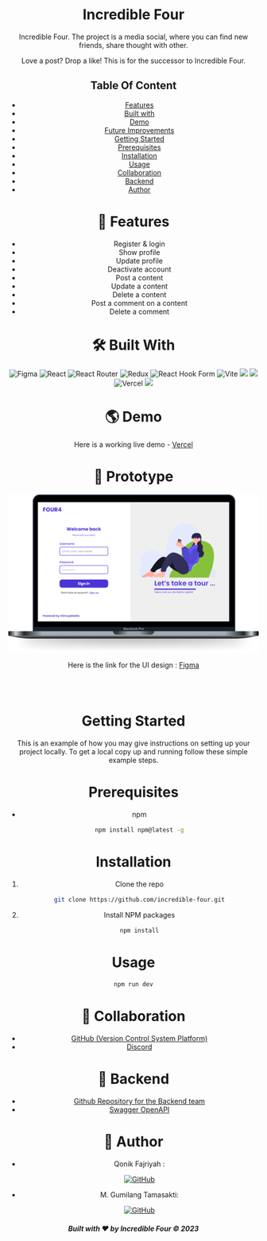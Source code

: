 <div align="center">

# Incredible Four

Incredible Four. The project is a media social, where you can find new friends, share thought with other.

Love a post? Drop a like! This is for the successor to Incredible Four.

## Table Of Content

- [Features](#features)
- [Built with](#built-with)
- [Demo](#demo)
- [Future Improvements](#prototype)
- [Getting Started](#getting-started)
- [Prerequisites](#prerequisites)
- [Installation](#installation)
- [Usage](#usage)
- [Collaboration](#collaboration)
- [Backend](#backend)
- [Author](#author)


# 💫 Features

- Register & login
- Show profile
- Update profile
- Deactivate account
- Post a content
- Update a content
- Delete a content
- Post a comment on a content
- Delete a comment


# 🛠️ Built With

![Figma](https://img.shields.io/badge/figma-%23F24E1E.svg?style=for-the-badge&logo=figma&logoColor=white)
![React](https://img.shields.io/badge/react-%2320232a.svg?style=for-the-badge&logo=react&logoColor=%2361DAFB)
![React Router](https://img.shields.io/badge/React_Router-CA4245?style=for-the-badge&logo=react-router&logoColor=white)
![Redux](https://img.shields.io/badge/redux-%23593d88.svg?style=for-the-badge&logo=redux&logoColor=white)
![React Hook Form](https://img.shields.io/badge/React%20Hook%20Form-%23EC5990.svg?style=for-the-badge&logo=reacthookform&logoColor=white)
![Vite](https://img.shields.io/badge/vite-%23646CFF.svg?style=for-the-badge&logo=vite&logoColor=white)
<img src="https://img.shields.io/badge/Tailwind_CSS-38B2AC?style=for-the-badge&logo=tailwind-css&logoColor=white" />
<img src="https://img.shields.io/badge/DaisyUi-FFFF00?style=for-the-badge&logo=daisyui&logoColor=white" />
![Vercel](https://img.shields.io/badge/Vercel-000000?style=for-the-badge&logo=vercel&logoColor=white)
<img src="https://img.shields.io/badge/Sweet Alert-7D4698?style=for-the-badge&logo=Sweet-Alert&logoColor=white" />

# 🌎 Demo

Here is a working live demo - [Vercel](https://inc-four.vercel.app/)

# 🎨 Prototype
![Four4 Preview](./Device_-_Macbook_Pro.png)

Here is the link for the UI design : [Figma](https://figma.com/file/wzXZU72he49VK8BnIOJtay/Prototype-Four4Four-Social-Media?node-id=11%3A192&t=5Oa8vF0RsCsxZrKo-0)

<br/>
<br/>


# Getting Started

This is an example of how you may give instructions on setting up your project locally.
To get a local copy up and running follow these simple example steps.

# Prerequisites

- npm
  ```sh
  npm install npm@latest -g
  ```

# Installation

1. Clone the repo
   ```sh
   git clone https://github.com/incredible-four.git
   ```
2. Install NPM packages
   ```sh
   npm install
   ```

# Usage

```sh
npm run dev
```

# 🤝 Collaboration

- [GitHub (Version Control System Platform)](https://github.com/incredible-four)
- [Discord](https://discord.com/)

# 🧰 Backend

- [Github Repository for the Backend team](https://github.com/incredible-four/socialmedia-api)
- [Swagger OpenAPI](https://app.swaggerhub.com/apis-docs/ALIFMUHAMADHAFIDZ23/SocialMedia-Group4/1.0.0)

# 🤖 Author

- Qonik Fajriyah :

  [![GitHub](https://img.shields.io/badge/-Qonik-black?style=for-the-badge&logo=github&logoColor=white)](https://github.com/fmqonik) 
- M. Gumilang Tamasakti:

  [![GitHub](https://img.shields.io/badge/-Tama-black?style=for-the-badge&logo=github&logoColor=white)](https://github.com/tamasakti) 

<h5>
<p align="center">Built with ❤️ by Incredible Four ©️ 2023</p>
</h5>
